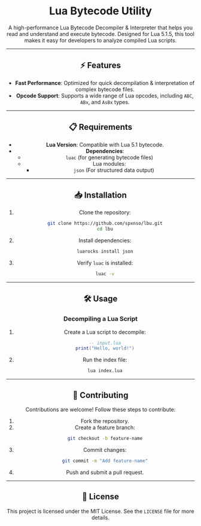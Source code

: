 
<div align="center">

# Lua Bytecode Utility

A high-performance Lua Bytecode Decompiler & Interpreter that helps you read and understand and execute bytecode. Designed for Lua 5.1.5, this tool makes it easy for developers to analyze compiled Lua scripts.

---

## ⚡️ Features

- **Fast Performance**: Optimized for quick decompilation & interpretation of complex bytecode files.
- **Opcode Support**: Supports a wide range of Lua opcodes, including `ABC`, `ABx`, and `AsBx` types.

---

## 📋 Requirements

- **Lua Version**: Compatible with Lua 5.1 bytecode.
- **Dependencies**:
  - `luac` (for generating bytecode files)
  - Lua modules:
    - `json` (For structured data output)

---

## 📥 Installation

1. Clone the repository:
   ```bash
   git clone https://github.com/spxnso/lbu.git
   cd lbu
   ```

2. Install dependencies:
   ```bash
   luarocks install json
   ```

3. Verify `luac` is installed:
   ```bash
   luac -v
   ```

---

## 🛠️ Usage

### Decompiling a Lua Script

1. Create a Lua script to decompile:
   ```lua
   -- input.lua
   print("Hello, world!")
   ```

2. Run the index file:
   ```bash
   lua index.lua
   ```

---

## 🤝 Contributing

Contributions are welcome! Follow these steps to contribute:

1. Fork the repository.
2. Create a feature branch:
   ```bash
   git checkout -b feature-name
   ```
3. Commit changes:
   ```bash
   git commit -m "Add feature-name"
   ```
4. Push and submit a pull request.

---

## 📜 License

This project is licensed under the MIT License. See the `LICENSE` file for more details.

</div>
